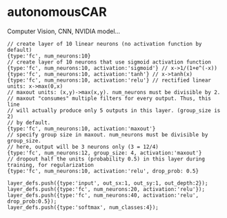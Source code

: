 # autonomousCAR
Computer Vision, CNN, NVIDIA model...

    // create layer of 10 linear neurons (no activation function by default)
    {type:'fc', num_neurons:10}
    // create layer of 10 neurons that use sigmoid activation function
    {type:'fc', num_neurons:10, activation:'sigmoid'} // x->1/(1+e^(-x))
    {type:'fc', num_neurons:10, activation:'tanh'} // x->tanh(x)
    {type:'fc', num_neurons:10, activation:'relu'} // rectified linear units: x->max(0,x)
    // maxout units: (x,y)->max(x,y). num_neurons must be divisible by 2.
    // maxout "consumes" multiple filters for every output. Thus, this line
    // will actually produce only 5 outputs in this layer. (group_size is 2)
    // by default.
    {type:'fc', num_neurons:10, activation:'maxout'} 
    // specify group size in maxout. num_neurons must be divisible by group_size.
    // here, output will be 3 neurons only (3 = 12/4)
    {type:'fc', num_neurons:12, group_size: 4, activation:'maxout'}
    // dropout half the units (probability 0.5) in this layer during training, for regularization
    {type:'fc', num_neurons:10, activation:'relu', drop_prob: 0.5}
    
    layer_defs.push({type:'input', out_sx:1, out_sy:1, out_depth:2});
    layer_defs.push({type:'fc', num_neurons:20, activation:'relu'});
    layer_defs.push({type:'fc', num_neurons:40, activation:'relu', drop_prob:0.5});
    layer_defs.push({type:'softmax', num_classes:4});
